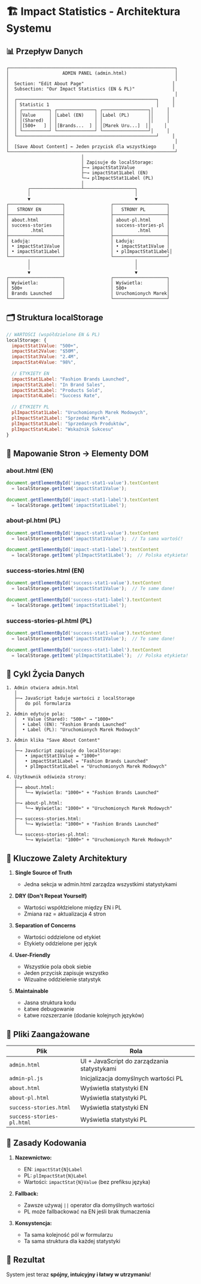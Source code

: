 # 🏗️ Impact Statistics - Architektura Systemu

## 📊 Przepływ Danych

```
┌──────────────────────────────────────────────────────────────┐
│                    ADMIN PANEL (admin.html)                  │
│                                                              │
│  Section: "Edit About Page"                                 │
│  Subsection: "Our Impact Statistics (EN & PL)"              │
│                                                              │
│  ┌────────────────────────────────────────────────────┐     │
│  │ Statistic 1                                        │     │
│  │ ┌──────────┐ ┌──────────────┐ ┌─────────────────┐│     │
│  │ │Value     │ │Label (EN)    │ │Label (PL)       ││     │
│  │ │(Shared)  │ │              │ │                 ││     │
│  │ │[500+   ] │ │[Brands...  ] │ │[Marek Uru...]  ││     │
│  │ └──────────┘ └──────────────┘ └─────────────────┘│     │
│  └────────────────────────────────────────────────────┘     │
│                                                              │
│  [Save About Content] ← Jeden przycisk dla wszystkiego      │
└──────────────────────────────────────────────────────────────┘
                            │
                            │ Zapisuje do localStorage:
                            ├─→ impactStat1Value
                            ├─→ impactStat1Label (EN)
                            └─→ plImpactStat1Label (PL)
                            │
        ┌───────────────────┴───────────────────┐
        │                                       │
        ▼                                       ▼
┌────────────────────┐                 ┌────────────────────┐
│   STRONY EN        │                 │   STRONY PL        │
├────────────────────┤                 ├────────────────────┤
│ about.html         │                 │ about-pl.html      │
│ success-stories    │                 │ success-stories-pl │
│        .html       │                 │         .html      │
├────────────────────┤                 ├────────────────────┤
│ Ładują:            │                 │ Ładują:            │
│ • impactStat1Value │                 │ • impactStat1Value │
│ • impactStat1Label │                 │ • plImpactStat1Label│
└────────────────────┘                 └────────────────────┘
        │                                       │
        │                                       │
        ▼                                       ▼
┌────────────────────┐                 ┌────────────────────┐
│ Wyświetla:         │                 │ Wyświetla:         │
│ 500+               │                 │ 500+               │
│ Brands Launched    │                 │ Uruchomionych Marek│
└────────────────────┘                 └────────────────────┘
```

## 🗂️ Struktura localStorage

```javascript
// WARTOŚCI (współdzielone EN & PL)
localStorage: {
  impactStat1Value: "500+",
  impactStat2Value: "$50M",
  impactStat3Value: "2.4M",
  impactStat4Value: "98%",
  
  // ETYKIETY EN
  impactStat1Label: "Fashion Brands Launched",
  impactStat2Label: "In Brand Sales",
  impactStat3Label: "Products Sold",
  impactStat4Label: "Success Rate",
  
  // ETYKIETY PL
  plImpactStat1Label: "Uruchomionych Marek Modowych",
  plImpactStat2Label: "Sprzedaż Marek",
  plImpactStat3Label: "Sprzedanych Produktów",
  plImpactStat4Label: "Wskaźnik Sukcesu"
}
```

## 📄 Mapowanie Stron → Elementy DOM

### about.html (EN)
```javascript
document.getElementById('impact-stat1-value').textContent 
  = localStorage.getItem('impactStat1Value');
  
document.getElementById('impact-stat1-label').textContent 
  = localStorage.getItem('impactStat1Label');
```

### about-pl.html (PL)
```javascript
document.getElementById('impact-stat1-value').textContent 
  = localStorage.getItem('impactStat1Value');  // Ta sama wartość!
  
document.getElementById('impact-stat1-label').textContent 
  = localStorage.getItem('plImpactStat1Label');  // Polska etykieta!
```

### success-stories.html (EN)
```javascript
document.getElementById('success-stat1-value').textContent 
  = localStorage.getItem('impactStat1Value');  // Te same dane!
  
document.getElementById('success-stat1-label').textContent 
  = localStorage.getItem('impactStat1Label');
```

### success-stories-pl.html (PL)
```javascript
document.getElementById('success-stat1-value').textContent 
  = localStorage.getItem('impactStat1Value');  // Te same dane!
  
document.getElementById('success-stat1-label').textContent 
  = localStorage.getItem('plImpactStat1Label');  // Polska etykieta!
```

## 🔄 Cykl Życia Danych

```
1. Admin otwiera admin.html
   │
   ├─→ JavaScript ładuje wartości z localStorage
   │   do pól formularza
   │
2. Admin edytuje pola:
   │  • Value (Shared): "500+" → "1000+"
   │  • Label (EN): "Fashion Brands Launched"
   │  • Label (PL): "Uruchomionych Marek Modowych"
   │
3. Admin klika "Save About Content"
   │
   ├─→ JavaScript zapisuje do localStorage:
   │   • impactStat1Value = "1000+"
   │   • impactStat1Label = "Fashion Brands Launched"
   │   • plImpactStat1Label = "Uruchomionych Marek Modowych"
   │
4. Użytkownik odświeża strony:
   │
   ├─→ about.html:
   │   └─→ Wyświetla: "1000+" + "Fashion Brands Launched"
   │
   ├─→ about-pl.html:
   │   └─→ Wyświetla: "1000+" + "Uruchomionych Marek Modowych"
   │
   ├─→ success-stories.html:
   │   └─→ Wyświetla: "1000+" + "Fashion Brands Launched"
   │
   └─→ success-stories-pl.html:
       └─→ Wyświetla: "1000+" + "Uruchomionych Marek Modowych"
```

## 🎯 Kluczowe Zalety Architektury

1. **Single Source of Truth** 
   - Jedna sekcja w admin.html zarządza wszystkimi statystykami

2. **DRY (Don't Repeat Yourself)**
   - Wartości współdzielone między EN i PL
   - Zmiana raz = aktualizacja 4 stron

3. **Separation of Concerns**
   - Wartości oddzielone od etykiet
   - Etykiety oddzielone per język

4. **User-Friendly**
   - Wszystkie pola obok siebie
   - Jeden przycisk zapisuje wszystko
   - Wizualne oddzielenie statystyk

5. **Maintainable**
   - Jasna struktura kodu
   - Łatwe debugowanie
   - Łatwe rozszerzanie (dodanie kolejnych języków)

## 🔧 Pliki Zaangażowane

| Plik | Rola |
|------|------|
| `admin.html` | UI + JavaScript do zarządzania statystykami |
| `admin-pl.js` | Inicjalizacja domyślnych wartości PL |
| `about.html` | Wyświetla statystyki EN |
| `about-pl.html` | Wyświetla statystyki PL |
| `success-stories.html` | Wyświetla statystyki EN |
| `success-stories-pl.html` | Wyświetla statystyki PL |

## 📝 Zasady Kodowania

1. **Nazewnictwo:**
   - EN: `impactStat{N}Label`
   - PL: `plImpactStat{N}Label`
   - Wartości: `impactStat{N}Value` (bez prefiksu języka)

2. **Fallback:**
   - Zawsze używaj `||` operator dla domyślnych wartości
   - PL może fallbackować na EN jeśli brak tłumaczenia

3. **Konsystencja:**
   - Ta sama kolejność pól w formularzu
   - Ta sama struktura dla każdej statystyki

## 🎉 Rezultat

System jest teraz **spójny, intuicyjny i łatwy w utrzymaniu**! 
